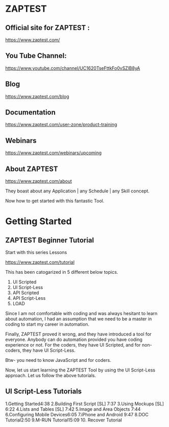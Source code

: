 # ZAPTEST

## Official site for ZAPTEST :

https://www.zaptest.com/

## You Tube Channel:

https://www.youtube.com/channel/UC1620TseFttkFo0vSZlB8yA

## Blog

https://www.zaptest.com/blog

## Documentation

https://www.zaptest.com/user-zone/product-training

## Webinars

https://www.zaptest.com/webinars/upcoming

## About ZAPTEST

https://www.zaptest.com/about

They boast about any Application | any Schedule | any Skill concept.



Now how to get started with this fantastic Tool.

# Getting Started

## ZAPTEST Beginner Tutorial

Start with this series Lessons 

https://www.zaptest.com/tutorial

This has been catogarized in 5 different below topics.

1. UI Scripted
2. UI Script-Less
3. API Scripted
4. API Script-Less
5. LOAD

Since I am not comfortable with coding and was always hesitant to learn about automation, I had an assumption that we need to be a master in coding to start my career in automation.

Finally, ZAPTEST proved it wrong, and they have introduced a tool for everyone. Anybody can do automation provided you have coding experience or not. For the coders, they have UI Scripted, and for non-coders, they have UI Script-Less.

Btw- you need to know JavaScript and for coders.

Now, let us start learning the ZAPTEST Tool by using the UI Script-Less approach. Let us follow the above tutorials.

## UI Script-Less Tutorials

1.Getting Started4:38
2.Building First Script [SL] 7:37
3.Using Mockups [SL] 6:22
4.Lists and Tables [SL] 7:42
5.Image and Area Objects 7:44
6.Configuring Mobile Devices6:05
7.iPhone and Android 9:47
8.DOC Tutorial2:50
9.M-RUN Tutorial15:09
10. Recover Tutorial




